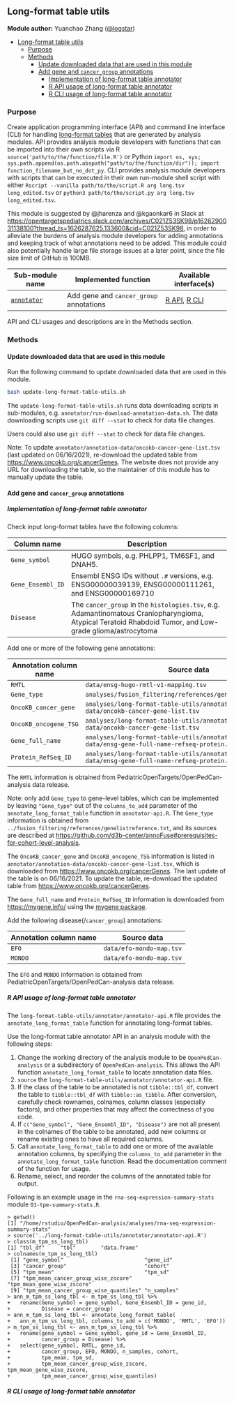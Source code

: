 ## Long-format table utils

**Module author:** Yuanchao Zhang ([@logstar](https://github.com/logstar))

- [Long-format table utils](#long-format-table-utils)
  - [Purpose](#purpose)
  - [Methods](#methods)
    - [Update downloaded data that are used in this module](#update-downloaded-data-that-are-used-in-this-module)
    - [Add gene and `cancer_group` annotations](#add-gene-and-cancer_group-annotations)
      - [Implementation of long-format table annotator](#implementation-of-long-format-table-annotator)
      - [R API usage of long-format table annotator](#r-api-usage-of-long-format-table-annotator)
      - [R CLI usage of long-format table annotator](#r-cli-usage-of-long-format-table-annotator)

### Purpose

Create application programming interface (API) and command line interface (CLI) for handling [long-format tables](https://en.wikipedia.org/wiki/Wide_and_narrow_data#Narrow) that are generated by analysis modules. API provides analysis module developers with functions that can be imported into their own scripts via R `source('path/to/the/function/file.R')` or Python `import os, sys; sys.path.append(os.path.abspath("path/to/the/function/dir")); import function_filename_but_no_dot_py`. CLI provides analysis module developers with scripts that can be executed in their own run-module shell script with either `Rscript --vanilla path/to/the/script.R arg long.tsv long_edited.tsv` or `python3 path/to/the/script.py arg long.tsv long_edited.tsv`.

This module is suggested by @jharenza and @kgaonkar6 in Slack at <https://opentargetspediatrics.slack.com/archives/C021Z53SK98/p1626290031138100?thread_ts=1626287625.133600&cid=C021Z53SK98>, in order to alleviate the burdens of analysis module developers for adding annotations and keeping track of what annotations need to be added. This module could also potentially handle large file storage issues at a later point, since the file size limit of GitHub is 100MB.

| Sub-module name                                               | Implemented function                    | Available interface(s)                                                                                 |
|---------------------------------------------------------------|-----------------------------------------|--------------------------------------------------------------------------------------------------------|
| [`annotator`](#implementation-of-long-format-table-annotator) | Add gene and `cancer_group` annotations | [R API](#r-api-usage-of-long-format-table-annotator), [R CLI](#r-cli-usage-of-long-format-table-annotator) |

API and CLI usages and descriptions are in the Methods section.

### Methods

#### Update downloaded data that are used in this module

Run the following command to update downloaded data that are used in this module.

```bash
bash update-long-format-table-utils.sh
```

The `update-long-format-table-utils.sh` runs data downloading scripts in sub-modules, e.g. `annotator/run-download-annotation-data.sh`. The data downloading scripts use `git diff --stat` to check for data file changes.

Users could also use `git diff --stat` to check for data file changes.

Note: To update `annotator/annotation-data/oncokb-cancer-gene-list.tsv` (last updated on 06/16/2021), re-download the updated table from <https://www.oncokb.org/cancerGenes>. The website does not provide any URL for downloading the table, so the maintainer of this module has to manually update the table.

#### Add gene and `cancer_group` annotations

##### Implementation of long-format table annotator

Check input long-format tables have the following columns:

| Column name       | Description                                                                                                                                              |
|-------------------|----------------------------------------------------------------------------------------------------------------------------------------------------------|
| `Gene_symbol`     | HUGO symbols, e.g. PHLPP1, TM6SF1, and DNAH5.                                                                                                            |
| `Gene_Ensembl_ID` | Ensembl ENSG IDs without `.#` versions, e.g. ENSG00000039139, ENSG00000111261, and ENSG00000169710                                                       |
| `Disease`         | The `cancer_group` in the `histologies.tsv`, e.g. Adamantinomatous Craniopharyngioma, Atypical Teratoid Rhabdoid Tumor, and Low-grade glioma/astrocytoma |

Add one or more of the following gene annotations:

| Annotation column name | Source data                                                                                         |
|------------------------|-----------------------------------------------------------------------------------------------------|
| `RMTL`                 | `data/ensg-hugo-rmtl-v1-mapping.tsv`                                                                |
| `Gene_type`            | `analyses/fusion_filtering/references/genelistreference.txt`                                        |
| `OncoKB_cancer_gene`   | `analyses/long-format-table-utils/annotator/annotation-data/oncokb-cancer-gene-list.tsv`            |
| `OncoKB_oncogene_TSG`  | `analyses/long-format-table-utils/annotator/annotation-data/oncokb-cancer-gene-list.tsv`            |
| `Gene_full_name`       | `analyses/long-format-table-utils/annotator/annotation-data/ensg-gene-full-name-refseq-protein.tsv` |
| `Protein_RefSeq_ID`    | `analyses/long-format-table-utils/annotator/annotation-data/ensg-gene-full-name-refseq-protein.tsv` |

The `RMTL` information is obtained from PediatricOpenTargets/OpenPedCan-analysis data release.

Note: only add `Gene_type` to gene-level tables, which can be implemented by leaving `"Gene_type"` out of the `columns_to_add` parameter of the `annotate_long_format_table` function in `annotator-api.R`. The `Gene_type` information is obtained from `../fusion_filtering/references/genelistreference.txt`, and its sources are described at <https://github.com/d3b-center/annoFuse#prerequisites-for-cohort-level-analysis>.

The `OncoKB_cancer_gene` and `OncoKB_oncogene_TSG` information is listed in `annotator/annotation-data/oncokb-cancer-gene-list.tsv`, which is downloaded from <https://www.oncokb.org/cancerGenes>. The last update of the table is on 06/16/2021. To update the table, re-download the updated table from <https://www.oncokb.org/cancerGenes>.

The `Gene_full_name` and `Protein_RefSeq_ID` information is downloaded from <https://mygene.info/> using the [mygene package](https://bioconductor.org/packages/release/bioc/html/mygene.html).

Add the following disease(/`cancer_group`) annotations:

| Annotation column name | Source data              |
|------------------------|--------------------------|
| `EFO`                  | `data/efo-mondo-map.tsv` |
| `MONDO`                | `data/efo-mondo-map.tsv` |

The `EFO` and `MONDO` information is obtained from PediatricOpenTargets/OpenPedCan-analysis data release.

##### R API usage of long-format table annotator

The `long-format-table-utils/annotator/annotator-api.R` file provides the `annotate_long_format_table` function for annotating long-format tables.

Use the long-format table annotator API in an analysis module with the following steps:

1. Change the working directory of the analysis module to be `OpenPedCan-analysis` or a subdirectory of `OpenPedCan-analysis`. This allows the API function `annotate_long_format_table` to locate annotation data files.
2. `source` the `long-format-table-utils/annotator/annotator-api.R` file.
3. If the class of the table to be annotated is not `tibble::tbl_df`, convert the table to `tibble::tbl_df` with `tibble::as_tibble`. After conversion, carefully check rownames, colnames, column classes (especially factors), and other properties that may affect the correctness of you code.
4. If `c("Gene_symbol", "Gene_Ensembl_ID", "Disease")` are not all present in the colnames of the table to be annotated, add new columns or rename existing ones to have all required columns.
5. Call `annotate_long_format_table` to add one or more of the available annotation columns, by specifying the `columns_to_add` parameter in the `annotate_long_format_table` function. Read the documentation comment of the function for usage.
6. Rename, select, and reorder the columns of the annotated table for output.

Following is an example usage in the `rna-seq-expression-summary-stats` module `01-tpm-summary-stats.R`.

```text
> getwd()
[1] "/home/rstudio/OpenPedCan-analysis/analyses/rna-seq-expression-summary-stats"
> source('../long-format-table-utils/annotator/annotator-api.R')
> class(m_tpm_ss_long_tbl)
[1] "tbl_df"     "tbl"        "data.frame"
> colnames(m_tpm_ss_long_tbl)
 [1] "gene_symbol"                          "gene_id"                             
 [3] "cancer_group"                         "cohort"                              
 [5] "tpm_mean"                             "tpm_sd"                              
 [7] "tpm_mean_cancer_group_wise_zscore"    "tpm_mean_gene_wise_zscore"           
 [9] "tpm_mean_cancer_group_wise_quantiles" "n_samples"                           
> ann_m_tpm_ss_long_tbl <- m_tpm_ss_long_tbl %>%
+   rename(Gene_symbol = gene_symbol, Gene_Ensembl_ID = gene_id,
+          Disease = cancer_group)
> ann_m_tpm_ss_long_tbl <- annotate_long_format_table(
+   ann_m_tpm_ss_long_tbl, columns_to_add = c('MONDO', 'RMTL', 'EFO'))
> m_tpm_ss_long_tbl <- ann_m_tpm_ss_long_tbl %>%
+   rename(gene_symbol = Gene_symbol, gene_id = Gene_Ensembl_ID,
+          cancer_group = Disease) %>%
+   select(gene_symbol, RMTL, gene_id,
+          cancer_group, EFO, MONDO, n_samples, cohort,
+          tpm_mean, tpm_sd,
+          tpm_mean_cancer_group_wise_zscore, tpm_mean_gene_wise_zscore,
+          tpm_mean_cancer_group_wise_quantiles)
```

##### R CLI usage of long-format table annotator

